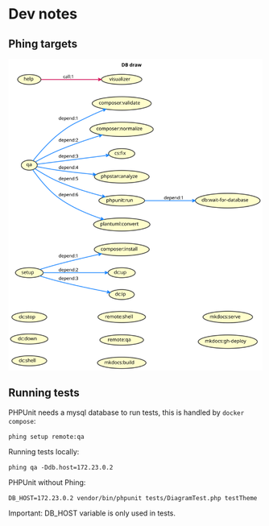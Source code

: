 # Dev notes

## Phing targets

![phing targets](images/build.svg)

## Running tests

PHPUnit needs a mysql database to run tests, this is handled
by `docker compose`:

```console
phing setup remote:qa
```

Running tests locally:

```console
phing qa -Ddb.host=172.23.0.2
```

PHPUnit without Phing:

```console
DB_HOST=172.23.0.2 vendor/bin/phpunit tests/DiagramTest.php testTheme
```

Important: DB_HOST variable is only used in tests.
